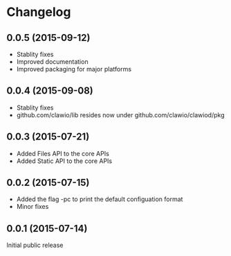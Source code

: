 # Changelog

## 0.0.5 (2015-09-12)

- Stablity fixes
- Improved documentation 
- Improved packaging for major platforms

## 0.0.4 (2015-09-08)

- Stablity fixes
- github.com/clawio/lib resides now under github.com/clawio/clawiod/pkg

## 0.0.3 (2015-07-21)

- Added Files API to the core APIs
- Added Static API to the core APIs


## 0.0.2 (2015-07-15)

- Added the flag -pc to print the default configuation format
- Minor fixes

## 0.0.1 (2015-07-14)

Initial public release
